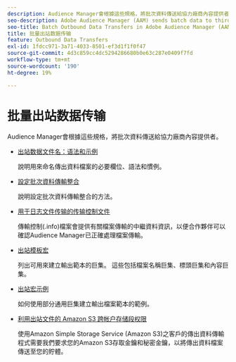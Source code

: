 ```yaml
---
description: Audience Manager會根據這些規格，將批次資料傳送給協力廠商內容提供者。
seo-description: Adobe Audience Manager (AAM) sends batch data to third-party content providers according to these specifications.
seo-title: Batch Outbound Data Transfers in Adobe Audience Manager (AAM)
title: 批量出站数据传输
feature: Outbound Data Transfers
exl-id: 1fdcc971-3a71-4033-8501-ef3d1f1f0f47
source-git-commit: 4d3c859cc4dc5294286680b0e63c287e0409f7fd
workflow-type: tm+mt
source-wordcount: '190'
ht-degree: 19%

---
```


# 批量出站数据传输

Audience Manager會根據這些規格，將批次資料傳送給協力廠商內容提供者。

* [出站数据文件名：语法和示例](/help/using/integration/receiving-audience-data/batch-outbound-transfers/outbound-file-name-contents.md)

   說明用來命名傳出資料檔案的必要欄位、語法和慣例。

* [設定批次資料傳輸整合](batch-server-configuration.md)

   說明設定批次資料傳輸整合的方法。

* [用于日志文件传输的传输控制文件](/help/using/integration/receiving-audience-data/batch-outbound-transfers/transfer-control-files.md)

   傳輸控制(.info)檔案會提供有關檔案傳輸的中繼資料資訊，以便合作夥伴可以確認Audience Manager已正確處理檔案傳輸。

* [出站模板宏](/help/using/integration/receiving-audience-data/batch-outbound-transfers/outbound-template-macros.md)

   列出可用來建立輸出範本的巨集。 這些包括檔案名稱巨集、標頭巨集和內容巨集。

* [出站宏示例](/help/using/integration/receiving-audience-data/batch-outbound-transfers/outbound-macro-examples.md)

   如何使用部分通用巨集建立輸出檔案範本的範例。

* [利用出站文件的 Amazon S3 跨帐户存储段权限](/help/using/integration/receiving-audience-data/batch-outbound-transfers/authorize-s3-cross-bucket.md)

   使用Amazon Simple Storage Service (Amazon S3)之客戶的傳出資料傳輸程式需要我們要求您的Amazon S3存取金鑰和秘密金鑰，以將傳出資料檔案傳送至您的貯體。
